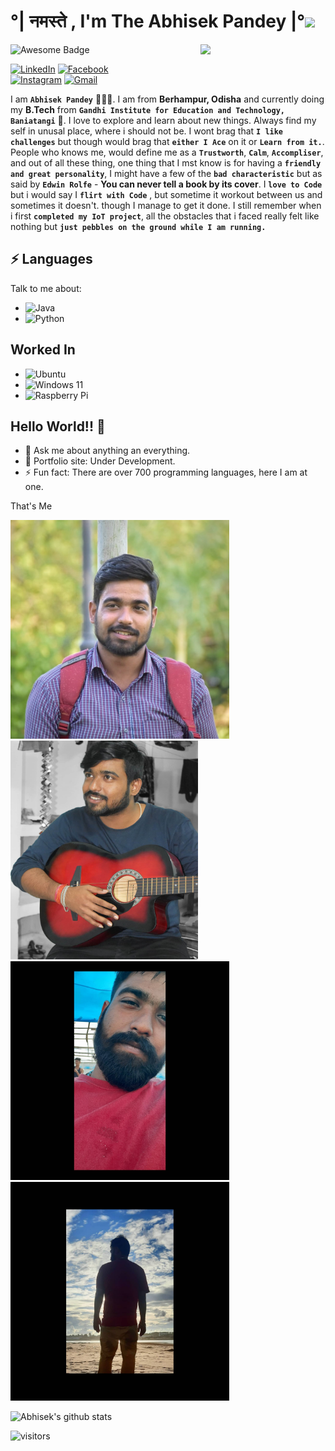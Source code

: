 <h1>°| नमस्ते , I'm The Abhisek Pandey |°<img src="https://thepowerpointblog.com/wp-content/uploads/2021/06/Handwave.gif" width="200px"></h1>


<img align='right' src='https://raw.githubusercontent.com/TheDudeThatCode/TheDudeThatCode/master/Assets/Developer.gif' width='200"'>

<img src="https://cdn.rawgit.com/sindresorhus/awesome/d7305f38d29fed78fa85652e3a63e154dd8e8829/media/badge.svg" alt="Awesome Badge"/>


[![LinkedIn](https://img.shields.io/badge/linkedin-%230077B5.svg?style=for-the-badge&logo=linkedin&logoColor=white)](https://www.linkedin.com/in/abhisek-pandey/) [![Facebook](https://img.shields.io/badge/Facebook-%231877F2.svg?style=for-the-badge&logo=Facebook&logoColor=white)](https://www.facebook.com/what.r.u.doing.with.URL/)  
[![Instagram](https://img.shields.io/badge/Instagram-%23E4405F.svg?style=for-the-badge&logo=Instagram&logoColor=white)](https://www.instagram.com/its_abhisek_ji/) [![Gmail](https://img.shields.io/badge/Gmail-D14836?style=for-the-badge&logo=gmail&logoColor=white)](mailto:abhisek.pandey.1289@gmail.com)

I am **`Abhisek Pandey`** 🧔🏻‍♂️. I am from **Berhampur, Odisha** and currently doing my **B.Tech** from **`Gandhi Institute for Education and Technology, Baniatangi`** 🏫. I love to explore and learn about new things. Always find my self in unusal place, where i should not be. I wont brag that **`I like challenges`** but though would brag that **`either I Ace`** on it or **`Learn from it.`**. 
People who knows me, would define me as a **`Trustworth`**, **`Calm`**, **`Accompliser`**, and out of all these thing, one thing that I mst know is for having a **`friendly and great personality`**, I might have a few of the **`bad characteristic`** but as said by **`Edwin Rolfe`** - **You can never tell a book by its cover**.
I **`love to Code`** but i would say I **`flirt with Code`** , but sometime it workout between us and sometimes it doesn't. though I manage to get it done. I still remember when i first **`completed my IoT project`**, all the obstacles that i faced really felt like nothing but **`just pebbles on the ground while I am running.`** 


## ⚡ Languages
Talk to me about:
* ![Java](https://img.shields.io/badge/java-%23ED8B00.svg?style=for-the-badge&logo=java&logoColor=white)
* ![Python](https://img.shields.io/badge/python-3670A0?style=for-the-badge&logo=python&logoColor=ffdd54)

## Worked In
* ![Ubuntu](https://img.shields.io/badge/Ubuntu-E95420?style=for-the-badge&logo=ubuntu&logoColor=white)
* ![Windows 11](https://img.shields.io/badge/Windows%2011-%230079d5.svg?style=for-the-badge&logo=Windows%2011&logoColor=white)
* ![Raspberry Pi](https://img.shields.io/badge/-RaspberryPi-C51A4A?style=for-the-badge&logo=Raspberry-Pi)
## Hello World!! 🤔
- 💬 Ask me about anything an everything.
- 🎯 Portfolio site: Under Development.
- ⚡ Fun fact: There are over 700 programming languages, here I am at one.

That's Me 

<img src="https://github.com/Abhisek-Pandey/Abhisek-Pandey/blob/a8c1c40f1154e9acfc2cd15ebc38a0f860d8e5d1/pictures/its_abhisek_ji-28112022-0001.jpg" width="350" height ="350">          <img src="https://github.com/Abhisek-Pandey/Abhisek-Pandey/blob/49a348a53a569bb70d275508a86a72247794cc93/pictures/its_abhisek_ji-28112022-0002.jpg" width="300" height ="350">
<img src="https://github.com/Abhisek-Pandey/Abhisek-Pandey/blob/49a348a53a569bb70d275508a86a72247794cc93/pictures/its_abhisek_ji-28112022-0006.jpg" width="350" height ="350">          <img src="https://github.com/Abhisek-Pandey/Abhisek-Pandey/blob/49a348a53a569bb70d275508a86a72247794cc93/pictures/its_abhisek_ji-28112022-0007.jpg" width="350" height ="350">


![Abhisek's github stats](https://github-readme-stats.vercel.app/api?username=Abhisek-Pandey&hide=["issues"]&show_icons=true)

![visitors](https://visitor-badge.glitch.me/badge?page_id=Abhisek-Pandey.Abhise-Pandey)
